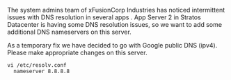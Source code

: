 The system admins team of xFusionCorp Industries has noticed intermittent issues with DNS resolution in several apps . App Server 2 in Stratos Datacenter is having some DNS resolution issues, so we want to add some additional DNS nameservers on this server.

As a temporary fix we have decided to go with Google public DNS (ipv4). Please make appropriate changes on this server.

```
vi /etc/resolv.conf
  nameserver 8.8.8.8
```

